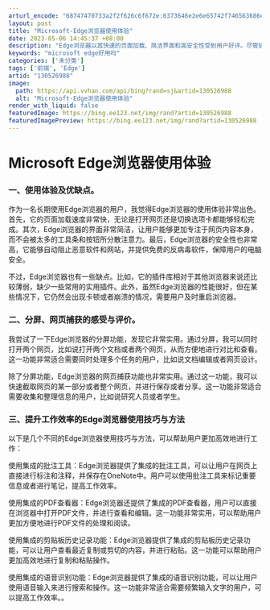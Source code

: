 ```yaml
---
arturl_encode: "68747470733a2f2f626c6f672e:6373646e2e6e65742f746563686e6f6c6f676973745f34312f:61727469636c652f64657461696c732f313330353236393838"
layout: post
title: "Microsoft-Edge浏览器使用体验"
date: 2023-05-06 14:45:37 +08:00
description: "Edge浏览器以其快速的页面加载、简洁界面和高安全性受到用户好评。尽管插件库有限，但分屏和网页捕获功"
keywords: "microsoft edge好用吗"
categories: ['未分类']
tags: ['前端', 'Edge']
artid: "130526988"
image:
  path: https://api.vvhan.com/api/bing?rand=sj&artid=130526988
  alt: "Microsoft-Edge浏览器使用体验"
render_with_liquid: false
featuredImage: https://bing.ee123.net/img/rand?artid=130526988
featuredImagePreview: https://bing.ee123.net/img/rand?artid=130526988
---
```


# Microsoft Edge浏览器使用体验

### 一、使用体验及优缺点。

作为一名长期使用Edge浏览器的用户，我觉得Edge浏览器的使用体验非常出色。首先，它的页面加载速度非常快，无论是打开网页还是切换选项卡都能够轻松完成。其次，Edge浏览器的界面非常简洁，让用户能够更加专注于网页内容本身，而不会被太多的工具条和按钮所分散注意力。最后，Edge浏览器的安全性也非常高，它能够自动阻止恶意软件和网站，并提供免费的反病毒软件，保障用户的电脑安全。

不过，Edge浏览器也有一些缺点。比如，它的插件库相对于其他浏览器来说还比较薄弱，缺少一些常用的实用插件。此外，虽然Edge浏览器的性能很好，但在某些情况下，它仍然会出现卡顿或者崩溃的情况，需要用户及时重启浏览器。

### 二、分屏、网页捕获的感受与评价。

我尝试了一下Edge浏览器的分屏功能，发现它非常实用。通过分屏，我可以同时打开两个网页，比如说打开两个文档或者两个网页，从而方便地进行对比和查看。这一功能非常适合需要同时处理多个任务的用户，比如说文档编辑或者网页设计。

除了分屏功能，Edge浏览器的网页捕获功能也非常实用。通过这一功能，我可以快速截取网页的某一部分或者整个网页，并进行保存或者分享。这一功能非常适合需要收集和整理信息的用户，比如说研究人员或者学生。

### 三、提升工作效率的Edge浏览器使用技巧与方法

以下是几个不同的Edge浏览器使用技巧与方法，可以帮助用户更加高效地进行工作：

使用集成的批注工具：Edge浏览器提供了集成的批注工具，可以让用户在网页上直接进行标注和注释，并保存在OneNote中。用户可以使用批注工具来标记重要信息或者进行笔记，提高工作效率。

使用集成的PDF查看器：Edge浏览器还提供了集成的PDF查看器，用户可以直接在浏览器中打开PDF文件，并进行查看和编辑。这一功能非常实用，可以帮助用户更加方便地进行PDF文件的处理和阅读。

使用集成的剪贴板历史记录功能：Edge浏览器提供了集成的剪贴板历史记录功能，可以让用户查看最近复制或剪切的内容，并进行粘贴。这一功能可以帮助用户更加高效地进行复制和粘贴操作。

使用集成的语音识别功能：Edge浏览器提供了集成的语音识别功能，可以让用户使用语音输入来进行搜索和操作。这一功能非常适合需要频繁输入文字的用户，可以提高工作效率。。